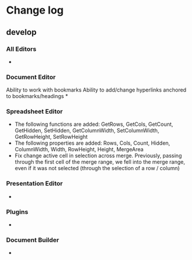 # Change log
## develop
### All Editors
* 

### Document Editor
Ability to work with bookmarks
Ability to add/change hyperlinks anchored to bookmarks/headings
* 

### Spreadsheet Editor
* The following functions are added: GetRows, GetCols, GetCount, GetHidden, SetHidden, GetColumnWidth, SetColumnWidth, GetRowHeight, SetRowHeight
* The following properties are added: Rows, Cols, Count, Hidden, ColumnWidth, Width, RowHeight, Height, MergeArea
* Fix change active cell in selection across merge. Previously, passing through the first cell of the merge range, we fell into the merge range, even if it was not selected (through the selection of a row / column)

### Presentation Editor
* 

### Plugins
* 

### Document Builder
* 
